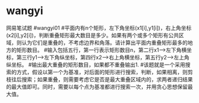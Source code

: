 # wangyi
网易笔试题
#wangyi01
#平面内有n个矩形，左下角坐标(x1[i],y1[i])，右上角坐标(x2[i],y2[i])，判断重叠矩形最大数目是多少。如果有两个或多个矩形有公共区域，则认为它们是重叠的，不考虑边界和角落。请计算出平面内重叠矩形最多的地方的矩形数目。
#输入包括五行，第一行表示矩形数目n，第二行x1-->左下角横坐标，第三行y1-->左下角纵坐标，第四行x2-->右上角横坐标，第五行y2-->左上角纵坐标。
#输出最大重叠的矩形数目，如果都不重叠输出1.
#该题就是一个采用搜索的方式，假设以第一个为基准，对后面的矩形进行搜索，判断，如果相离，则剪枝往后搜索；如果重叠，则需要考虑它是否是最大重叠区域内的，求两者递归结果的最大值即可。同时，需要以每个点为基准都进行搜索一次，并用贪心思想保留最大值。

